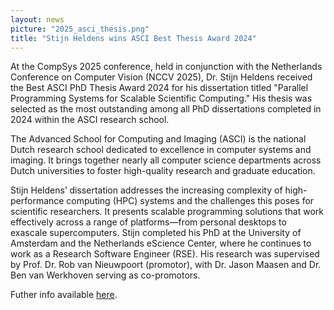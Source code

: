```yaml
---
layout: news
picture: "2025_asci_thesis.png"
title: "Stijn Heldens wins ASCI Best Thesis Award 2024"
---
```


At the CompSys 2025 conference, held in conjunction with the Netherlands Conference on Computer Vision (NCCV 2025), Dr. Stijn Heldens received the Best ASCI PhD Thesis Award 2024 for his dissertation titled "Parallel Programming Systems for Scalable Scientific Computing." His thesis was selected as the most outstanding among all PhD dissertations completed in 2024 within the ASCI research school.

The Advanced School for Computing and Imaging (ASCI) is the national Dutch research school dedicated to excellence in computer systems and imaging. It brings together nearly all computer science departments across Dutch universities to foster high-quality research and graduate education.

Stijn Heldens’ dissertation addresses the increasing complexity of high-performance computing (HPC) systems and the challenges this poses for scientific researchers. It presents scalable programming solutions that work effectively across a range of platforms—from personal desktops to exascale supercomputers. Stijn completed his PhD at the University of Amsterdam and the Netherlands eScience Center, where he continues to work as a Research Software Engineer (RSE). His research was supervised by Prof. Dr. Rob van Nieuwpoort (promotor), with Dr. Jason Maasen and Dr. Ben van Werkhoven serving as co-promotors.

Futher info available [here](https://ac.liacs.nl/blog/stijn-wins-asci-thesis-award).